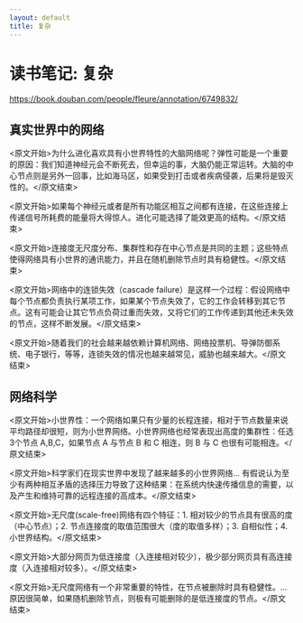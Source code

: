 ```yaml
---
layout: default
title: 复杂
---
```


# 读书笔记: 复杂

<https://book.douban.com/people/fleure/annotation/6749832/>
## 真实世界中的网络

<原文开始>为什么进化喜欢具有小世界特性的大脑网络呢？弹性可能是一个重要的原因：我们知道神经元会不断死去，但幸运的事，大脑仍能正常运转。大脑的中心节点则是另外一回事，比如海马区，如果受到打击或者疾病侵袭，后果将是毁灭性的。</原文结束>

<原文开始>如果每个神经元或者是所有功能区相互之间都有连接，在这些连接上传递信号所耗费的能量将大得惊人。进化可能选择了能效更高的结构。</原文结束>

<原文开始>连接度无尺度分布、集群性和存在中心节点是共同的主题；这些特点使得网络具有小世界的通讯能力，并且在随机删除节点时具有稳健性。</原文结束>

<原文开始>网络中的连锁失效（cascade failure）是这样一个过程：假设网络中每个节点都负责执行某项工作，如果某个节点失效了，它的工作会转移到其它节点。这有可能会让其它节点负荷过重而失效，又将它们的工作传递到其他还未失效的节点，这样不断发展。</原文结束>

<原文开始>随着我们的社会越来越依赖计算机网络、网络投票机、导弹防御系统、电子银行，等等，连锁失效的情况也越来越常见，威胁也越来越大。</原文结束>
## 网络科学

<原文开始>小世界性：一个网络如果只有少量的长程连接，相对于节点数量来说平均路径却很短，则为小世界网络。小世界网络也经常表现出高度的集群性：任选3个节点  A,B,C，如果节点 A 与节点 B 和 C 相连，则 B 与 C 也很有可能相连。</原文结束>

<原文开始>科学家们在现实世界中发现了越来越多的小世界网络... 有假说认为至少有两种相互矛盾的选择压力导致了这种结果：在系统内快速传播信息的需要，以及产生和维持可靠的远程连接的高成本。</原文结束>

<原文开始>无尺度(scale-free)网络有四个特征：1. 相对较少的节点具有很高的度（中心节点）；2. 节点连接度的取值范围很大（度的取值多样）；3. 自相似性；4. 小世界结构。</原文结束>

<原文开始>大部分网页为低连接度（入连接相对较少），极少部分网页具有高连接度（入连接相对较多）。</原文结束>

<原文开始>无尺度网络有一个非常重要的特性，在节点被删除时具有稳健性。... 原因很简单，如果随机删除节点，则极有可能删除的是低连接度的节点。</原文结束>